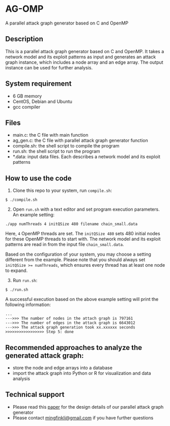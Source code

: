 # AG-OMP
A parallel attack graph generator based on C and OpenMP

## Description

This is a parallel attack graph generator based on C and OpenMP. It takes a network model and its exploit patterns as input and generates an attack graph instance, which includes a node array and an edge array. The output instance can be used for further analysis.

## System requirement

- 6 GB memory
- CentOS, Debian and Ubuntu
- gcc compiler

## Files

- main.c: the C file with main function
- ag_gen.c: the C file with parallel attack graph generator function
- compile.sh: the shell script to compile the program
- run.sh: the shell script to run the program
- *.data: input data files. Each describes a network model and its exploit patterns

## How to use the code

1. Clone this repo to your system, run `compile.sh`:

```
$ ./compile.sh
```

2. Open `run.sh` with a text editor and set program execution parameters. An example setting:

```
./app numThreads 4 initQSize 480 filename chain_small.data
```

Here, `4` OpenMP threads are set. The `initQSize 480` sets 480 initial nodes for these OpenMP threads to start with. The network model and its exploit patterns are read in from the input file `chain_small.data`. 

Based on the configuration of your system, you may choose a setting different from the example. Please note that you should always set `initQSize >= numThreads`, which ensures every thread has at least one node to expand. 

3. Run `run.sh`:

```
$ ./run.sh
```

A successful execution based on the above example setting will print the following information:

```
...
--->>> The number of nodes in the attach graph is 797161
--->>> The number of edges in the attack graph is 6643012
--->>> The attack graph generation took xx.xxxxxx seconds
>>>>>>>>>>>>>>>>> Step 5: done
```

## Recommended approaches to analyze the generated attack graph:

- store the node and edge arrays into a database
- import the attack graph into Python or R for visualization and data analysis

## Technical support

- Please read this [paper](https://ieeexplore.ieee.org/abstract/document/8855310) for the design details of our parallel attack graph generator
- Please contact mingfinkli@gmail.com if you have further questions
